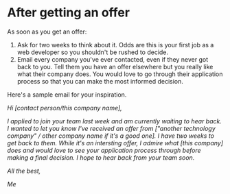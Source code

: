 # After getting an offer

 As soon as you get an offer:
1. Ask for two weeks to think about it. Odds are this is your first job as a web developer so you shouldn't be rushed to decide.
2. Email every company you've ever contacted, even if they never got back to you. Tell them you have an offer elsewhere but you really like what their company does. You would love to go through their application process so that you can make the most informed decision.


Here's a sample email for your inspiration.

*Hi [contact person/this company name],*

*I applied to join your team last week and am currently waiting to hear back. I wanted to let you know I've received an offer from ["another technology company" / other company name if it's a good one]. I have two weeks to get back to them. While it's an intersting offer, I admire what [this company] does and would love to see your application process through before making a final decision. I hope to hear back from your team soon.*


*All the best,*

*Me*